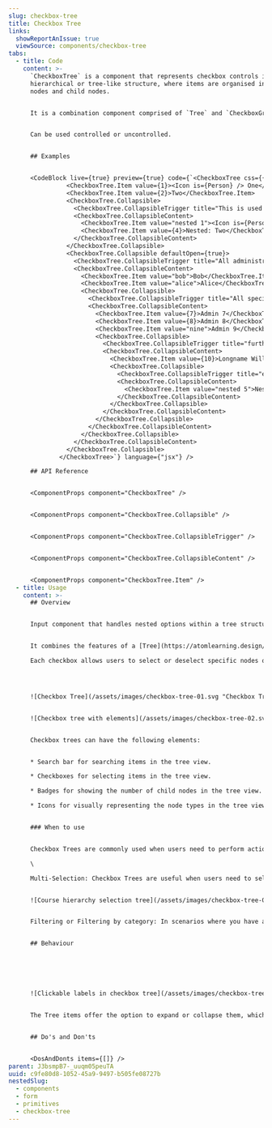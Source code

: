 ```yaml
---
slug: checkbox-tree
title: Checkbox Tree
links:
  showReportAnIssue: true
  viewSource: components/checkbox-tree
tabs:
  - title: Code
    content: >-
      `CheckboxTree` is a component that represents checkbox controls in a
      hierarchical or tree-like structure, where items are organised into parent
      nodes and child nodes.


      It is a combination component comprised of `Tree` and `CheckboxGroup` and shares most of the properties of these two components.


      Can be used controlled or uncontrolled.


      ## Examples


      <CodeBlock live={true} preview={true} code={`<CheckboxTree css={{ width: 300}}>
                <CheckboxTree.Item value={1}><Icon is={Person} /> One</CheckboxTree.Item>
                <CheckboxTree.Item value={2}>Two</CheckboxTree.Item>
                <CheckboxTree.Collapsible>
                  <CheckboxTree.CollapsibleTrigger title="This is used for accessibility when someone hovers over/focuses the checkbox since it has no value for \`.AllItem\`." label="This is used for a11y when someone focuses the collapsable trigger."><Icon is={Person} />Trigger 1</CheckboxTree.CollapsibleTrigger>
                  <CheckboxTree.CollapsibleContent>
                    <CheckboxTree.Item value="nested 1"><Icon is={Person} />Nested: One</CheckboxTree.Item>
                    <CheckboxTree.Item value={4}>Nested: Two</CheckboxTree.Item>
                  </CheckboxTree.CollapsibleContent>
                </CheckboxTree.Collapsible>
                <CheckboxTree.Collapsible defaultOpen={true}>
                  <CheckboxTree.CollapsibleTrigger title="All administrators" label="Open: Show individual administrators"><Icon is={Person} />Administrators</CheckboxTree.CollapsibleTrigger>
                  <CheckboxTree.CollapsibleContent>
                    <CheckboxTree.Item value="bob">Bob</CheckboxTree.Item>
                    <CheckboxTree.Item value="alice">Alice</CheckboxTree.Item>
                    <CheckboxTree.Collapsible>
                      <CheckboxTree.CollapsibleTrigger title="All special admins" label="Open: Show special admins">Special Admins</CheckboxTree.CollapsibleTrigger>
                      <CheckboxTree.CollapsibleContent>
                        <CheckboxTree.Item value={7}>Admin 7</CheckboxTree.Item>
                        <CheckboxTree.Item value={8}>Admin 8</CheckboxTree.Item>
                        <CheckboxTree.Item value="nine">Admin 9</CheckboxTree.Item>
                        <CheckboxTree.Collapsible>
                          <CheckboxTree.CollapsibleTrigger title="further nested all checkbox" label="Open: Nested"><Icon is={Person} />Nested</CheckboxTree.CollapsibleTrigger>
                          <CheckboxTree.CollapsibleContent>
                            <CheckboxTree.Item value={10}>Longname Willget Truncated</CheckboxTree.Item>
                            <CheckboxTree.Collapsible>
                              <CheckboxTree.CollapsibleTrigger title="even further nested all checkbox" label="Open: Nested nested">Nested Nested</CheckboxTree.CollapsibleTrigger>
                              <CheckboxTree.CollapsibleContent>
                                <CheckboxTree.Item value="nested 5">Nested: #5</CheckboxTree.Item>
                              </CheckboxTree.CollapsibleContent>
                            </CheckboxTree.Collapsible>
                          </CheckboxTree.CollapsibleContent>
                        </CheckboxTree.Collapsible>
                      </CheckboxTree.CollapsibleContent>
                    </CheckboxTree.Collapsible>
                  </CheckboxTree.CollapsibleContent>
                </CheckboxTree.Collapsible>
              </CheckboxTree>`} language={"jsx"} />

      ## API Reference


      <ComponentProps component="CheckboxTree" />


      <ComponentProps component="CheckboxTree.Collapsible" />


      <ComponentProps component="CheckboxTree.CollapsibleTrigger" />


      <ComponentProps component="CheckboxTree.CollapsibleContent" />


      <ComponentProps component="CheckboxTree.Item" />
  - title: Usage
    content: >-
      ## Overview


      Input component that handles nested options within a tree structure allowing multiple selections across various levels of a hierarchy, where items are organized into parent nodes and child nodes.


      It combines the features of a [Tree](https://atomlearning.design/components/navigation/tree?tab=code) (hierarchical structure) with [Checkbox group](https://atomlearning.design/components/form/primitives/checkbox-tree) with checkboxes associated with each node in the tree.\

      Each checkbox allows users to select or deselect specific nodes or items within the hierarchy.




      ![Checkbox Tree](/assets/images/checkbox-tree-01.svg "Checkbox Tree")


      ![Checkbox tree with elements](/assets/images/checkbox-tree-02.svg "Checkbox tree with elements")


      Checkbox trees can have the following elements:


      * Search bar for searching items in the tree view.

      * Checkboxes for selecting items in the tree view.

      * Badges for showing the number of child nodes in the tree view.

      * Icons for visually representing the node types in the tree view.


      ### When to use


      Checkbox Trees are commonly used when users need to perform actions on multiple items simultaneously.\

      \

      Multi-Selection: Checkbox Trees are useful when users need to select multiple items from a hierarchical list. For example, selecting subjects, topics, subtopics and atoms.


      ![Course hierarchy selection tree](/assets/images/checkbox-tree-03.svg "Course hierarchy selection tree")


      Filtering or Filtering by category: In scenarios where you have a hierarchical list of items, Checkbox Trees can allow users to filter items by category or attribute. Users can select checkboxes for various categories to narrow down their search results.


      ## Behaviour






      ![Clickable labels in checkbox tree](/assets/images/checkbox-tree-04.svg "Clickable labels in checkbox tree")


      The Tree items offer the option to expand or collapse them, which can be achieved by either selecting the chevron icon or clicking on the text. However, when the items are designed to be selectable, clicking on the text active the selection status, and clicking on the chevron icon toggles the expansion state of the item.


      ## Do's and Don'ts


      <DosAndDonts items={[]} />
parent: J3bsmpB7-_uuqm05peuTA
uuid: c9fe80d8-1052-45a9-9497-b505fe08727b
nestedSlug:
  - components
  - form
  - primitives
  - checkbox-tree
---
```


